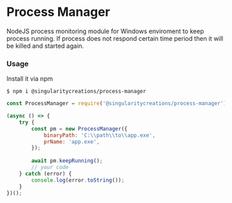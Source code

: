 # Process Manager
NodeJS process monitoring module for Windows enviroment to keep process running. If process does not 
respond certain time period then it will be killed and started again.

### Usage
Install it via npm

```shell
$ npm i @singularitycreations/process-manager
```

```js
const ProcessManager = require('@singularitycreations/process-manager');

(async () => {
    try {        
        const pm = new ProcessManager({
            binaryPath: 'C:\\path\\to\\app.exe',
            prName: 'app.exe',
        });
        
        await pm.keepRunning();
        // your code
    } catch (error) {
        console.log(error.toString());
    }    
})();

```
